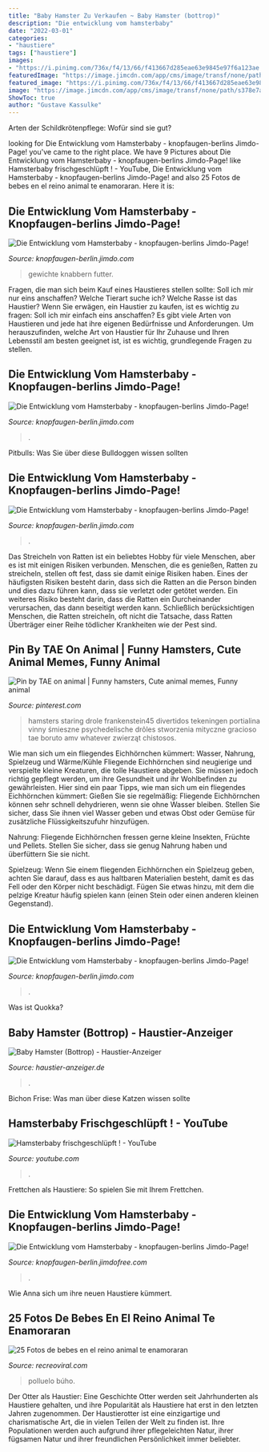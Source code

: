 ```yaml
---
title: "Baby Hamster Zu Verkaufen ~ Baby Hamster (bottrop)"
description: "Die entwicklung vom hamsterbaby"
date: "2022-03-01"
categories:
- "haustiere"
tags: ["haustiere"]
images:
- "https://i.pinimg.com/736x/f4/13/66/f413667d285eae63e9845e97f6a123ae.jpg"
featuredImage: "https://image.jimcdn.com/app/cms/image/transf/none/path/s378e7a81c2112367/image/ic80bb2aae10a310c/version/1339483521/image.jpg"
featured_image: "https://i.pinimg.com/736x/f4/13/66/f413667d285eae63e9845e97f6a123ae.jpg"
image: "https://image.jimcdn.com/app/cms/image/transf/none/path/s378e7a81c2112367/image/iab0a3732d3823513/version/1339222678/image.jpg"
ShowToc: true
author: "Gustave Kassulke"
---
```



Arten der Schildkrötenpflege: Wofür sind sie gut?

	

		
looking for Die Entwicklung vom Hamsterbaby - knopfaugen-berlins Jimdo-Page! you've came to the right place. We have 9 Pictures about Die Entwicklung vom Hamsterbaby - knopfaugen-berlins Jimdo-Page! like Hamsterbaby frischgeschlüpft ! - YouTube, Die Entwicklung vom Hamsterbaby - knopfaugen-berlins Jimdo-Page! and also 25 Fotos de bebes en el reino animal te enamoraran. Here it is:
		
    
## Die Entwicklung Vom Hamsterbaby - Knopfaugen-berlins Jimdo-Page!

<img loading=lazy src="https://image.jimcdn.com/app/cms/image/transf/dimension=579x10000:format=jpg/path/s378e7a81c2112367/image/ie07799834ad7bcad/version/1338448509/image.jpg" onerror="this.onerror=null;this.src='https://tse3.mm.bing.net/th?id=OIP.NTapKwrKpLbVzDwNLwc8XQHaFj&amp;pid=15.1';" alt="Die Entwicklung vom Hamsterbaby - knopfaugen-berlins Jimdo-Page!">

_Source: knopfaugen-berlin.jimdo.com_

>gewichte knabbern futter. 

	

Fragen, die man sich beim Kauf eines Haustieres stellen sollte: Soll ich mir nur eins anschaffen? Welche Tierart suche ich? Welche Rasse ist das Haustier?
Wenn Sie erwägen, ein Haustier zu kaufen, ist es wichtig zu fragen: Soll ich mir einfach eins anschaffen? Es gibt viele Arten von Haustieren und jede hat ihre eigenen Bedürfnisse und Anforderungen. Um herauszufinden, welche Art von Haustier für Ihr Zuhause und Ihren Lebensstil am besten geeignet ist, ist es wichtig, grundlegende Fragen zu stellen.

    
## Die Entwicklung Vom Hamsterbaby - Knopfaugen-berlins Jimdo-Page!

<img loading=lazy src="https://image.jimcdn.com/app/cms/image/transf/dimension=579x10000:format=jpg/path/s378e7a81c2112367/image/iab0a3732d3823513/version/1339222678/image.jpg" onerror="this.onerror=null;this.src='https://tse2.mm.bing.net/th?id=OIP.4yUtnLIbAmOK9AuAVPoiVwHaFj&amp;pid=15.1';" alt="Die Entwicklung vom Hamsterbaby - knopfaugen-berlins Jimdo-Page!">

_Source: knopfaugen-berlin.jimdo.com_

>. 

	

Pitbulls: Was Sie über diese Bulldoggen wissen sollten

    
## Die Entwicklung Vom Hamsterbaby - Knopfaugen-berlins Jimdo-Page!

<img loading=lazy src="https://image.jimcdn.com/app/cms/image/transf/dimension=300x10000:format=jpg/path/s378e7a81c2112367/image/ic80bb2aae10a310c/version/1339483521/image.jpg" onerror="this.onerror=null;this.src='https://tse3.mm.bing.net/th?id=OIP.fO56En5lkuDr5M_WElO-vgAAAA&amp;pid=15.1';" alt="Die Entwicklung vom Hamsterbaby - knopfaugen-berlins Jimdo-Page!">

_Source: knopfaugen-berlin.jimdo.com_

>. 

	

Das Streicheln von Ratten ist ein beliebtes Hobby für viele Menschen, aber es ist mit einigen Risiken verbunden.
Menschen, die es genießen, Ratten zu streicheln, stellen oft fest, dass sie damit einige Risiken haben. Eines der häufigsten Risiken besteht darin, dass sich die Ratten an die Person binden und dies dazu führen kann, dass sie verletzt oder getötet werden. Ein weiteres Risiko besteht darin, dass die Ratten ein Durcheinander verursachen, das dann beseitigt werden kann. Schließlich berücksichtigen Menschen, die Ratten streicheln, oft nicht die Tatsache, dass Ratten Überträger einer Reihe tödlicher Krankheiten wie der Pest sind.

    
## Pin By TAE On Animal | Funny Hamsters, Cute Animal Memes, Funny Animal

<img loading=lazy src="https://i.pinimg.com/736x/f4/13/66/f413667d285eae63e9845e97f6a123ae.jpg" onerror="this.onerror=null;this.src='https://tse4.mm.bing.net/th?id=OIP.hxvAM8msTwvgirVSKf_BYQHaNK&amp;pid=15.1';" alt="Pin by TAE on animal | Funny hamsters, Cute animal memes, Funny animal">

_Source: pinterest.com_

>hamsters staring drole frankenstein45 divertidos tekeningen portialina vinny śmieszne psychedelische drôles stworzenia mityczne gracioso tae boruto amv whatever zwierząt chistosos. 

	

Wie man sich um ein fliegendes Eichhörnchen kümmert: Wasser, Nahrung, Spielzeug und Wärme/Kühle
Fliegende Eichhörnchen sind neugierige und verspielte kleine Kreaturen, die tolle Haustiere abgeben. Sie müssen jedoch richtig gepflegt werden, um ihre Gesundheit und ihr Wohlbefinden zu gewährleisten. Hier sind ein paar Tipps, wie man sich um ein fliegendes Eichhörnchen kümmert:
Gießen Sie sie regelmäßig: Fliegende Eichhörnchen können sehr schnell dehydrieren, wenn sie ohne Wasser bleiben. Stellen Sie sicher, dass Sie ihnen viel Wasser geben und etwas Obst oder Gemüse für zusätzliche Flüssigkeitszufuhr hinzufügen.

Nahrung: Fliegende Eichhörnchen fressen gerne kleine Insekten, Früchte und Pellets. Stellen Sie sicher, dass sie genug Nahrung haben und überfüttern Sie sie nicht.

Spielzeug: Wenn Sie einem fliegenden Eichhörnchen ein Spielzeug geben, achten Sie darauf, dass es aus haltbaren Materialien besteht, damit es das Fell oder den Körper nicht beschädigt. Fügen Sie etwas hinzu, mit dem die pelzige Kreatur häufig spielen kann (einen Stein oder einen anderen kleinen Gegenstand).

    
## Die Entwicklung Vom Hamsterbaby - Knopfaugen-berlins Jimdo-Page!

<img loading=lazy src="https://image.jimcdn.com/app/cms/image/transf/none/path/s378e7a81c2112367/image/ic80bb2aae10a310c/version/1339483521/image.jpg" onerror="this.onerror=null;this.src='https://tse4.mm.bing.net/th?id=OIP.U9GWApqbuqW3F9ZlFUkTdAHaJ4&amp;pid=15.1';" alt="Die Entwicklung vom Hamsterbaby - knopfaugen-berlins Jimdo-Page!">

_Source: knopfaugen-berlin.jimdo.com_

>. 

	

Was ist Quokka?

    
## Baby Hamster (Bottrop) - Haustier-Anzeiger

<img loading=lazy src="https://www.deine-tierwelt.de/fotos/127087663_xl.jpg" onerror="this.onerror=null;this.src='https://tse1.mm.bing.net/th?id=OIP.yCe2WQSKI21bOR_6txjAvgHaJ4&amp;pid=15.1';" alt="Baby Hamster (Bottrop) - Haustier-Anzeiger">

_Source: haustier-anzeiger.de_

>. 

	

Bichon Frise: Was man über diese Katzen wissen sollte

    
## Hamsterbaby Frischgeschlüpft ! - YouTube

<img loading=lazy src="https://i.ytimg.com/vi/PqPrZjO5CX0/maxresdefault.jpg" onerror="this.onerror=null;this.src='https://tse2.mm.bing.net/th?id=OIP.nhlazNj-uo6wLxTT3WKKQAHaEK&amp;pid=15.1';" alt="Hamsterbaby frischgeschlüpft ! - YouTube">

_Source: youtube.com_

>. 

	

Frettchen als Haustiere: So spielen Sie mit Ihrem Frettchen.

    
## Die Entwicklung Vom Hamsterbaby - Knopfaugen-berlins Jimdo-Page!

<img loading=lazy src="https://image.jimcdn.com/app/cms/image/transf/none/path/s378e7a81c2112367/image/iab0a3732d3823513/version/1339222678/image.jpg" onerror="this.onerror=null;this.src='https://tse2.mm.bing.net/th?id=OIP.1Sy5ild3PBENMsy-gTGCHAHaFj&amp;pid=15.1';" alt="Die Entwicklung vom Hamsterbaby - knopfaugen-berlins Jimdo-Page!">

_Source: knopfaugen-berlin.jimdofree.com_

>. 

	

Wie Anna sich um ihre neuen Haustiere kümmert.

    
## 25 Fotos De Bebes En El Reino Animal Te Enamoraran

<img loading=lazy src="http://www.recreoviral.com/wp-content/uploads/2015/04/Bebes-animales-hermosos-8.jpg" onerror="this.onerror=null;this.src='https://tse3.mm.bing.net/th?id=OIP.ZH5OQwImRNqY7JElDyMiNAHaHl&amp;pid=15.1';" alt="25 Fotos de bebes en el reino animal te enamoraran">

_Source: recreoviral.com_

>polluelo búho. 

	

Der Otter als Haustier: Eine Geschichte
Otter werden seit Jahrhunderten als Haustiere gehalten, und ihre Popularität als Haustiere hat erst in den letzten Jahren zugenommen. Der Haustierotter ist eine einzigartige und charismatische Art, die in vielen Teilen der Welt zu finden ist. Ihre Populationen werden auch aufgrund ihrer pflegeleichten Natur, ihrer fügsamen Natur und ihrer freundlichen Persönlichkeit immer beliebter.

